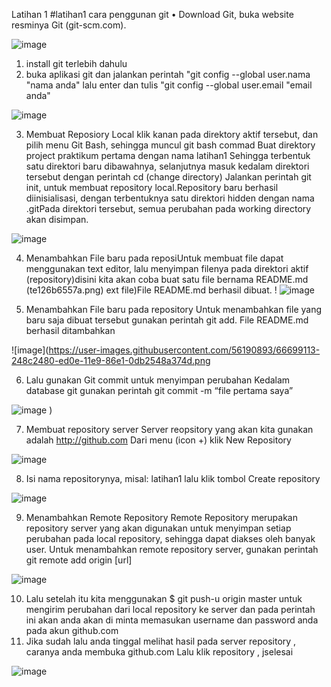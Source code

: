 Latihan 1 #latihan1 cara penggunan git 
•	Download Git, buka website resminya Git (git-scm.com). 

![image](https://user-images.githubusercontent.com/56190893/66699015-551f8e80-ed0d-11e9-89e9-a3dc20f4552c.png)
 

1.	install git terlebih dahulu
2.	buka aplikasi git dan jalankan perintah "git config --global user.nama "nama anda" lalu enter dan tulis "git config --global user.email "email anda"

![image](https://user-images.githubusercontent.com/56190893/66699033-813b0f80-ed0d-11e9-9af7-f9bb17606d55.png)


3.	Membuat Reposiory Local
klik kanan pada direktory aktif tersebut, dan pilih menu Git Bash, sehingga muncul git bash commad Buat direktory project praktikum pertama dengan nama latihan1
Sehingga terbentuk satu direktori baru dibawahnya, selanjutnya masuk kedalam direktori         tersebut dengan perintah cd (change directory)
Jalankan perintah git init, untuk membuat repository local.Repository baru berhasil diinisialisasi, dengan terbentuknya satu direktori hidden dengan nama .gitPada direktori tersebut, semua perubahan pada working directory akan disimpan.

![image](https://user-images.githubusercontent.com/56190893/66699077-cb23f580-ed0d-11e9-826d-b999917344f3.png)


4.	Menambahkan File baru pada reposiUntuk membuat file dapat menggunakan text editor, lalu menyimpan filenya pada direktori aktif (repository)disini kita akan coba buat satu file bernama README.md (te126b6557a.png)
ext file)File README.md berhasil dibuat.
!
![image](https://user-images.githubusercontent.com/56190893/66699097-fb6b9400-ed0d-11e9-9dda-d9e126b6557a.png)

5.	Menambahkan File baru pada repository Untuk menambahkan file yang baru saja dibuat tersebut gunakan perintah git add.
File README.md berhasil ditambahkan 

![image](https://user-images.githubusercontent.com/56190893/66699113-248c2480-ed0e-11e9-86e1-0db2548a374d.png


6.	Lalu gunakan Git commit untuk menyimpan perubahan Kedalam database git				 gunakan perintah git commit -m “file pertama saya”

![image](https://user-images.githubusercontent.com/56190893/66699130-38d02180-ed0e-11e9-8284-effca82bfe64.png)
)


7.	Membuat repository server
Server reopsitory yang akan kita gunakan adalah http://github.com
Dari menu (icon +) klik New Repository

![image](https://user-images.githubusercontent.com/56190893/66699137-4be2f180-ed0e-11e9-9d4d-3de43026ccaa.png)
 
8.	Isi nama repositorynya, misal: latihan1
lalu klik tombol Create repository

![image](https://user-images.githubusercontent.com/56190893/66699143-5d2bfe00-ed0e-11e9-83d7-ea505bb1a0f2.png)

 

9.	Menambahkan Remote Repository
Remote Repository merupakan repository server yang akan digunakan untuk menyimpan setiap perubahan pada local repository, sehingga dapat diakses oleh banyak user.
Untuk menambahkan remote repository server, gunakan perintah git remote add origin [url]

![image](https://user-images.githubusercontent.com/56190893/66699153-716ffb00-ed0e-11e9-91e2-43fe10e07855.png)



10.	Lalu setelah itu kita menggunakan $ git push-u origin master untuk mengirim perubahan dari
local repository ke server dan pada perintah ini akan anda akan di minta memasukan username 
dan password anda pada akun github.com 
11.	Jika sudah lalu anda tinggal melihat hasil pada server repository , caranya anda membuka github.com 
Lalu klik repository , jselesai
 
 ![image](https://user-images.githubusercontent.com/56190893/66699175-8fd5f680-ed0e-11e9-862a-71fe40684206.png)

